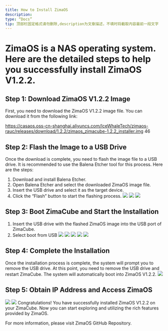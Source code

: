 ```yaml
---
title: How to Install ZimaOS
description:
type: “Docs”
tip: 顶部栏固定格式请勿删除,description为文章描述，不填时将截取内容最前一段文字
---
```

# ZimaOS is a NAS operating system. Here are the detailed steps to help you successfully install ZimaOS V1.2.2.

## Step 1: Download ZimaOS V1.2.2 Image
First, you need to download the ZimaOS V1.2.2 image file. You can download it from the following link:

https://casaos.oss-cn-shanghai.aliyuncs.com/IceWhaleTech/zimaos-rauc/releases/download/1.2.2/zimaos_zimacube-1.2.2_installer.img 46

## Step 2: Flash the Image to a USB Drive
Once the download is complete, you need to flash the image file to a USB drive. It is recommended to use the Balena Etcher tool for this process. Here are the steps:

1. Download and install Balena Etcher.
2. Open Balena Etcher and select the downloaded ZimaOS image file.
3. Insert the USB drive and select it as the target device.
4. Click the “Flash” button to start the flashing process.
![](https://manage.icewhale.io/api/static/docs/1722420534282_image.png)
![](https://manage.icewhale.io/api/static/docs/1722420544771_image.png)
![](https://manage.icewhale.io/api/static/docs/1722420558005_image.png)
## Step 3: Boot ZimaCube and Start the Installation
1. Insert the USB drive with the flashed ZimaOS image into the USB port of ZimaCube.
2. Select boot from USB
![](https://manage.icewhale.io/api/static/docs/1722420609193_image.png)
![](https://manage.icewhale.io/api/static/docs/1722420617802_image.png)
![](https://manage.icewhale.io/api/static/docs/1722420630615_image.png)
![](https://manage.icewhale.io/api/static/docs/1722420644847_image.png)
![](https://manage.icewhale.io/api/static/docs/1722420663108_image.png)
## Step 4: Complete the Installation
Once the installation process is complete, the system will prompt you to remove the USB drive. At this point, you need to remove the USB drive and restart ZimaCube. The system will automatically boot into ZimaOS V1.2.2.
![](https://manage.icewhale.io/api/static/docs/1722420697254_image.png)
## Step 5: Obtain IP Address and Access ZimaOS
![](https://manage.icewhale.io/api/static/docs/1722420740564_image.png)
![](https://manage.icewhale.io/api/static/docs/1722420752348_image.png)
Congratulations! You have successfully installed ZimaOS V1.2.2 on your ZimaCube. Now you can start exploring and utilizing the rich features provided by ZimaOS.

For more information, please visit ZimaOS GitHub Repository.
